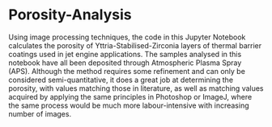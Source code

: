 # Porosity-Analysis
Using image processing techniques, the code in this Jupyter Notebook calculates the porosity of Yttria-Stabilised-Zirconia layers of thermal barrier coatings used in jet engine applications. The samples analysed in this notebook have all been deposited through Atmospheric Plasma Spray (APS).
Although the method requires some refinement and can only be considered semi-quantitative, it does a great job at determining the porosity, with values matching those in literature, as well as matching values acquired by applying the same principles in Photoshop or ImageJ, where the same process would be much more labour-intensive with increasing number of images.

